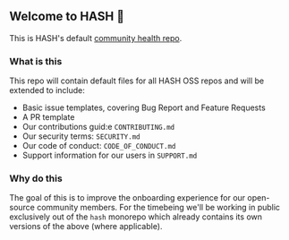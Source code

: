 ## Welcome to HASH 👋

This is HASH's default [community health repo](https://docs.github.com/en/communities/setting-up-your-project-for-healthy-contributions/creating-a-default-community-health-file).


### What is this

This repo will contain default files for all HASH OSS repos and will be extended to include:
- Basic issue templates, covering Bug Report and Feature Requests
- A PR template
- Our contributions guid:e `CONTRIBUTING.md`
- Our security terms: `SECURITY.md`
- Our code of conduct: `CODE_OF_CONDUCT.md`
- Support information for our users in `SUPPORT.md`


### Why do this

The goal of this is to improve the onboarding experience for our open-source community members. For the timebeing we'll be working in public exclusively out of the `hash` monorepo which already contains its own versions of the above (where applicable).
